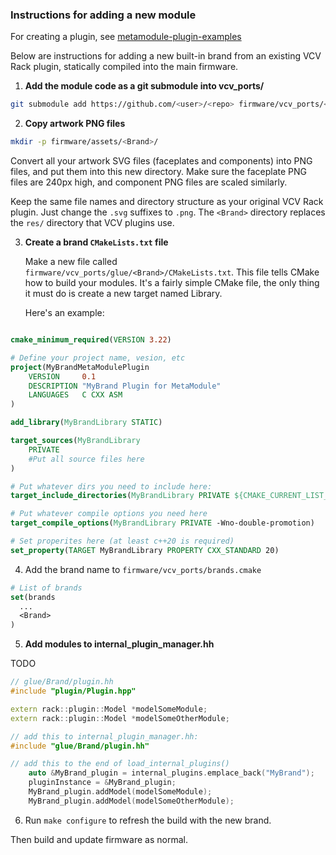 ### Instructions for adding a new module

For creating a plugin, see [metamodule-plugin-examples](https://github.com/4ms/metamodule-plugin-examples)

Below are instructions for adding a new built-in brand from an existing VCV Rack plugin, statically compiled 
into the main firmware.

1) **Add the module code as a git submodule into vcv_ports/**

```bash
git submodule add https://github.com/<user>/<repo> firmware/vcv_ports/<Brand>
```

2) **Copy artwork PNG files**

```bash
mkdir -p firmware/assets/<Brand>/
```

Convert all your artwork SVG files (faceplates and components) into PNG files,
and put them into this new directory.
Make sure the faceplate PNG files are 240px high, and component PNG files are 
scaled similarly.

Keep the same file names and directory structure as your original VCV Rack plugin.
Just change the `.svg` suffixes to `.png`.
The `<Brand>` directory replaces the `res/` directory that VCV plugins use.


3) **Create a brand `CMakeLists.txt` file**

   Make a new file called `firmware/vcv_ports/glue/<Brand>/CMakeLists.txt`.
   This file tells CMake how to build your modules. It's a fairly simple CMake
   file, the only thing it must do is create a new target named <Brand>Library.

   Here's an example:

```cmake

cmake_minimum_required(VERSION 3.22)

# Define your project name, vesion, etc
project(MyBrandMetaModulePlugin 
    VERSION     0.1 
    DESCRIPTION "MyBrand Plugin for MetaModule" 
    LANGUAGES   C CXX ASM
)

add_library(MyBrandLibrary STATIC)

target_sources(MyBrandLibrary
    PRIVATE
    #Put all source files here
)

# Put whatever dirs you need to include here:
target_include_directories(MyBrandLibrary PRIVATE ${CMAKE_CURRENT_LIST_DIR}/../../MyBrand/src)

# Put whatever compile options you need here
target_compile_options(MyBrandLibrary PRIVATE -Wno-double-promotion)

# Set properites here (at least c++20 is required)
set_property(TARGET MyBrandLibrary PROPERTY CXX_STANDARD 20)

```


4) Add the brand name to `firmware/vcv_ports/brands.cmake`

```cmake
# List of brands
set(brands
  ...
  <Brand>
)
```


5) **Add modules to internal_plugin_manager.hh**

TODO

```c++
// glue/Brand/plugin.hh
#include "plugin/Plugin.hpp"

extern rack::plugin::Model *modelSomeModule;
extern rack::plugin::Model *modelSomeOtherModule;

```


```c++
// add this to internal_plugin_manager.hh:
#include "glue/Brand/plugin.hh"

// add this to the end of load_internal_plugins()
    auto &MyBrand_plugin = internal_plugins.emplace_back("MyBrand");
    pluginInstance = &MyBrand_plugin;
    MyBrand_plugin.addModel(modelSomeModule);
    MyBrand_plugin.addModel(modelSomeOtherModule);

```

6) Run `make configure` to refresh the build with the new brand.

Then build and update firmware as normal.
